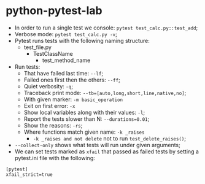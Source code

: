 # python-pytest-lab

- In order to run a single test we console: `pytest test_calc.py::test_add`;
- Verbose mode: `pytest test_calc.py -v`;
- Pytest runs tests with the following naming structure:
    - test_file.py
        - TestClassName
            - test_method_name
- Run tests:
    - That have failed last time: `--lf`;
    - Failed ones first then the others: `--ff`;
    - Quiet verbosity: `-q`;
    - Traceback print mode: `--tb=[auto,long,short,line,native,no]`;
    - With given marker: `-m basic_operation`
    - Exit on first error: `-x`
    - Show local variables along with their values: `-l`;
    - Report the tests slower than N: `--durations=0.01`;
    - Show the reasons: `-rs`;
    - Where functions match given name: `-k _raises`
        - `-k _raises and not delete` not to run `test_delete_raises()`;
- `--collect-only` shows what tests will run under given arguments;
- We can set tests marked as `xfail` that passed as failed tests by setting a pytest.ini file with the following:

```
[pytest]
xfail_strict=true
```